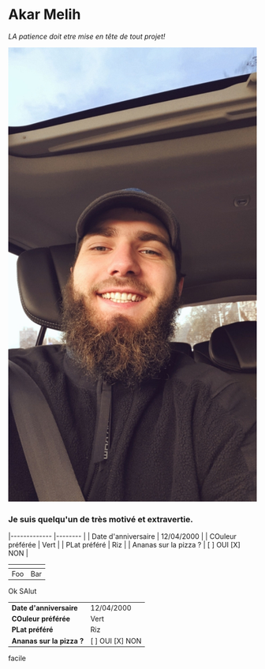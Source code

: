 # Akar Melih
*LA patience doit etre mise en tête de tout projet!*

![Akar Melih](/image/moi.jpg "Titre de l'image")

### Je suis quelqu'un de très motivé et extravertie.
|-------------          |--------         |
| Date d'anniversaire   | 12/04/2000      |
| COuleur préférée      | Vert            |
| PLat préféré          | Riz             |
| Ananas sur la pizza ? | [ ] OUI [X] NON |

| <!-- -->    | <!-- -->    |
|-------------|-------------|
| Foo         | Bar         |

Ok
SAlut

|   |   |
|---|---|
|__Date d'anniversaire__    | 12/04/2000      |
| __COuleur préférée__      | Vert            |
| __PLat préféré__          | Riz             |
| __Ananas sur la pizza ?__ | [ ] OUI [X] NON |
facile
